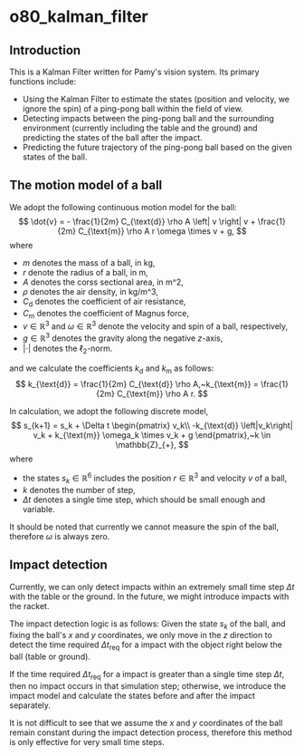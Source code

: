 # o80_kalman_filter

## Introduction
This is a Kalman Filter written for Pamy's vision system. Its primary functions include: 

* Using the Kalman Filter to estimate the states (position and velocity, we ignore the spin) of a ping-pong ball within the field of view. 
* Detecting impacts between the ping-pong ball and the surrounding environment (currently including the table and the ground) and predicting the states of the ball after the impact. 
* Predicting the future trajectory of the ping-pong ball based on the given states of the ball.

## The motion model of a ball
We adopt the following continuous motion model for the ball:
$$
\dot{v} = - \frac{1}{2m} C_{\text{d}} \rho A \left| v \right| v + \frac{1}{2m} C_{\text{m}} \rho A r \omega \times v + g,
$$
where
* $m$ denotes the mass of a ball, in kg,
* $r$ denote the radius of a ball, in m,
* $A$ denotes the corss sectional area, in m^2,
* $\rho$ denotes the air density, in kg/m^3,
* $C_{\text{d}}$ denotes the coefficient of air resistance,
* $C_{\text{m}}$ denotes the coefficient of Magnus force,
* $v \in \mathbb{R}^3$ and $\omega \in \mathbb{R}^{3}$ denote the velocity and spin of a ball, respectively,
* $g\in \mathbb{R}^3$ denotes the gravity along the negative $z$-axis,
* $|\cdot|$ denotes the $\ell_2$-norm.

and we calculate the coefficients $k_{\text{d}}$ and $k_{\text{m}}$ as follows:
$$
k_{\text{d}} = \frac{1}{2m} C_{\text{d}} \rho A,~k_{\text{m}} = \frac{1}{2m} C_{\text{m}} \rho A r.
$$

In calculation, we adopt the following discrete model,
$$
s_{k+1} = s_k + \Delta t 
\begin{pmatrix}
v_k\\
-k_{\text{d}} \left|v_k\right| v_k + k_{\text{m}} \omega_k \times v_k + g
\end{pmatrix},~k \in \mathbb{Z}_{+},
$$
where 
* the states $s_k \in \mathbb{R}^6$ includes the position $r \in \mathbb{R}^3$ and velocity $v$ of a ball, 
* $k$ denotes the number of step, 
* $\Delta t$ denotes a single time step, which should be small enough and variable.

It should be noted that currently we cannot measure the spin of the ball, therefore $\omega$ is always zero.

## Impact detection
Currently, we can only detect impacts within an extremely small time step $\Delta t$ with the table or the ground. In the future, we might introduce impacts with the racket. 

The impact detection logic is as follows: Given the state $s_k$ of the ball, and fixing the ball's $x$ and $y$ coordinates, we only move in the $z$ direction to detect the time required $\Delta t_{\text{req}}$ for a impact with the object right below the ball (table or ground). 

If the time required $\Delta t_{\text{req}}$ for a impact is greater than a single time step $\Delta t$, then no impact occurs in that simulation step; otherwise, we introduce the impact model and calculate the states before and after the impact separately. 

It is not difficult to see that we assume the $x$ and $y$ coordinates of the ball remain constant during the impact detection process, therefore this method is only effective for very small time steps.